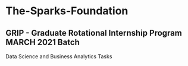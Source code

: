 # The-Sparks-Foundation
## GRIP - Graduate Rotational Internship Program MARCH 2021 Batch 
Data Science and Business Analytics Tasks
